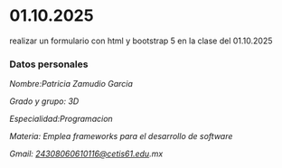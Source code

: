 # 01.10.2025
realizar un formulario con html y bootstrap 5 en la clase del 01.10.2025
### Datos personales 

_Nombre:Patricia Zamudio Garcia_

_Grado y grupo: 3D_

_Especialidad:Programacion_

_Materia: Emplea frameworks para el desarrollo de software_

_Gmail: 24308060610116@cetis61.edu.mx_